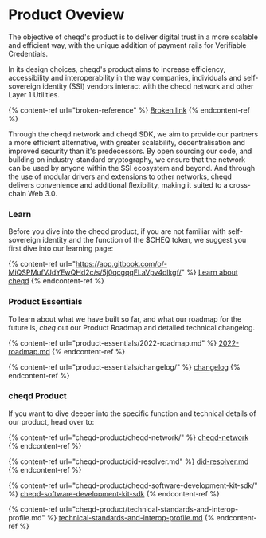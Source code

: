 # Product Oveview

The objective of cheqd's product is to deliver digital trust in a more scalable and efficient way, with the unique addition of payment rails for Verifiable Credentials.&#x20;

In its design choices, cheqd's product aims to increase efficiency, accessibility and interoperability in the way companies, individuals and self-sovereign identity (SSI) vendors interact with the cheqd network and other Layer 1 Utilities.

{% content-ref url="broken-reference" %}
[Broken link](broken-reference)
{% endcontent-ref %}

Through the cheqd network and cheqd SDK, we aim to provide our partners a more efficient alternative, with greater scalability, decentralisation and improved security than it's predecessors. By open sourcing our code, and building on industry-standard cryptography, we ensure that the network can be used by anyone within the SSI ecosystem and beyond. And through the use of modular drivers and extensions to other networks, cheqd delivers convenience and additional flexibility, making it suited to a cross-chain Web 3.0.

### Learn

Before you dive into the cheqd product, if you are not familiar with self-sovereign identity and the function of the $CHEQ token, we suggest you first dive into our learning page:

{% content-ref url="https://app.gitbook.com/o/-MiQSPMufVJdYEwQHd2c/s/5j0qcgqqFLaVpv4dlkgf/" %}
[Learn about cheqd](https://app.gitbook.com/o/-MiQSPMufVJdYEwQHd2c/s/5j0qcgqqFLaVpv4dlkgf/)
{% endcontent-ref %}

### Product Essentials

To learn about what we have built so far, and what our roadmap for the future is, _cheq_ out our Product Roadmap and detailed technical changelog.

{% content-ref url="product-essentials/2022-roadmap.md" %}
[2022-roadmap.md](product-essentials/2022-roadmap.md)
{% endcontent-ref %}

{% content-ref url="product-essentials/changelog/" %}
[changelog](product-essentials/changelog/)
{% endcontent-ref %}

### cheqd Product

If you want to dive deeper into the specific function and technical details of our product, head over to:

{% content-ref url="cheqd-product/cheqd-network/" %}
[cheqd-network](cheqd-product/cheqd-network/)
{% endcontent-ref %}

{% content-ref url="cheqd-product/did-resolver.md" %}
[did-resolver.md](cheqd-product/did-resolver.md)
{% endcontent-ref %}

{% content-ref url="cheqd-product/cheqd-software-development-kit-sdk/" %}
[cheqd-software-development-kit-sdk](cheqd-product/cheqd-software-development-kit-sdk/)
{% endcontent-ref %}

{% content-ref url="cheqd-product/technical-standards-and-interop-profile.md" %}
[technical-standards-and-interop-profile.md](cheqd-product/technical-standards-and-interop-profile.md)
{% endcontent-ref %}
